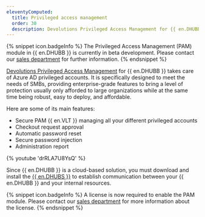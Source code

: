 ```yaml
---
eleventyComputed:
  title: Privileged access management
  order: 30
  description: Devolutions Privileged Access Management for {{ en.DHUBB }} takes care of Azure AD privileged accounts. It is specifically designed to meet the needs of SMBs, providing enterprise-grade features to bring a level of protection usually only afforded to large organizations while at the same time being robust, easy to deploy, and affordable.
---
```

{% snippet icon.badgeInfo %}
The Privileged Access Management (PAM) module in {{ en.DHUBB }} is currently in beta development. Please contact our [sales department](mailto:sales@devolutions.net) for further information.
{% endsnippet %}  

[Devolutions Privileged Access Management](https://devolutions.net/privileged-access-management/) for {{ en.DHUBB }} takes care of Azure AD privileged accounts. It is specifically designed to meet the needs of SMBs, providing enterprise-grade features to bring a level of protection usually only afforded to large organizations while at the same time being robust, easy to deploy, and affordable.  

Here are some of its main features:  

* Secure PAM {{ en.VLT }} managing all your different privileged accounts
* Checkout request approval
* Automatic password reset
* Secure password injection
* Administration report

{% youtube 'drRLA7U8YsQ' %}

Since {{ en.DHUBB }} is a cloud-based solution, you must download and install the [{{ en.DHUBS }}](/hub/privileged-access-management/download-and-install-devolutions-hub-services/) to establish communication between your {{ en.DHUBB }} and your internal resources.

{% snippet icon.badgeInfo %}
A license is now required to enable the PAM module. Please contact our [sales department](mailto:sales@devolutions.net) for more information about the license.
{% endsnippet %}
